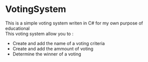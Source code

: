 # VotingSystem

This is a simple voting system writen in C# for my own purpose of educational  
This voting system allow you to :  
- Create and add the name of a voting criteria
- Create and add the ammount of voting
- Determine the winner of a voting
